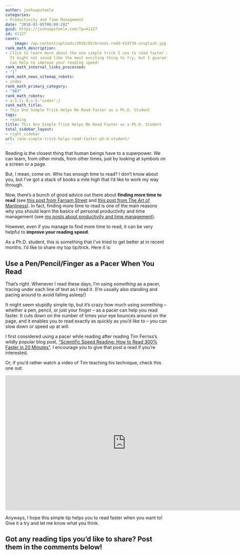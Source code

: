 ```yaml
---
author: joshuapsteele
categories:
- Productivity and Time Management
date: "2018-03-05T06:00:28Z"
guid: https://joshuapsteele.com/?p=41127
id: 41127
cover:
    image: /wp-content/uploads/2018/03/brandi-redd-414738-unsplash.jpg
rank_math_description:
- Click to learn more about the one simple trick I use to read faster as a Ph.D. student.
  It might not sound like the most exciting thing to try, but I guarantee that it
  can help to improve your reading speed!
rank_math_internal_links_processed:
- "1"
rank_math_news_sitemap_robots:
- index
rank_math_primary_category:
- "987"
rank_math_robots:
- a:1:{i:0;s:5:"index";}
rank_math_title:
- This One Simple Trick Helps Me Read Faster as a Ph.D. Student
tags:
- reading
title: This One Simple Trick Helps Me Read Faster as a Ph.D. Student
total_sidebar_layout:
- right_sidebar
url: /one-simple-trick-helps-read-faster-ph-d-student/
---
```


Reading is the closest thing that human beings have to a superpower. We can learn, from other minds, from other times, just by looking at symbols on a screen or a page.

But, I mean, come on. Who has enough time to read? I don’t know about you, but I’ve got a stack of books a mile high that I’d like to work my way through.

Now, there’s a bunch of good advice out there about **finding more time to read** (see [this post from Farnam Street](https://www.fs.blog/2013/09/finding-time-to-read/) and [this post from The Art of Manliness](https://www.artofmanliness.com/2018/02/26/how-to-read-more-books/)). In fact, finding more time to read is one of the main reasons why you should learn the basics of personal productivity and time management (see [my posts about productivity and time management](https://joshuapsteele.com/category/productivity-and-time-management/)).

However, even if you manage to find more time to read, it can be very helpful to **improve your reading speed**.

As a Ph.D. student, this is something that I’ve tried to get better at in recent months. I’d like to share my top tip/trick. Here it is:

## Use a Pen/Pencil/Finger as a Pacer When You Read

That’s right. Whenever I read these days, I’m using *something* as a pacer, tracing under each line of text as I read it. (I’m usually also standing and pacing around to avoid falling asleep!)

It might seem stupidly simple tip, but it’s crazy how much using something – whether a pen, pencil, or just your finger – as a pacer can help you read faster. It cuts down on the number of times your eye bounces around on the page, and it enables you to read exactly as quickly as you’d like to – you can slow down or speed up at will.

I first considered using a pacer while reading after reading Tim Ferriss’s wildly popular blog post, [“Scientific Speed Reading: How to Read 300% Faster in 20 Minutes”](https://tim.blog/2009/07/30/speed-reading-and-accelerated-learning/). I encourage you to give that post a read if you’re interested.

Or, if you’d rather watch a video of Tim teaching his technique, check this one out:

<iframe allow="accelerometer; autoplay; clipboard-write; encrypted-media; gyroscope; picture-in-picture" allowfullscreen="" frameborder="0" height="422" loading="lazy" src="https://www.youtube.com/embed/ZwEquW_Yij0?feature=oembed" title="How to Speed Read | Tim Ferriss" width="750"></iframe>

Anyways, I hope this simple tip helps you to read faster when you want to! Give it a try and let me know what you think.

## Got any reading tips you’d like to share? Post them in the comments below!